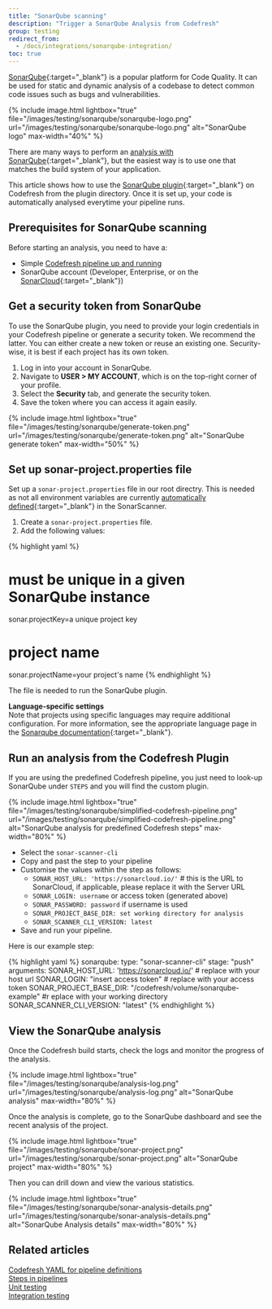 ```yaml
---
title: "SonarQube scanning"
description: "Trigger a SonarQube Analysis from Codefresh"
group: testing
redirect_from:
  - /docs/integrations/sonarqube-integration/
toc: true
---
```


[SonarQube](https://www.sonarqube.org/){:target="\_blank"} is a popular platform for Code Quality. It can be used for static and dynamic analysis of a codebase to detect common code issues such as bugs and vulnerabilities. 


{% include image.html 
lightbox="true" 
file="/images/testing/sonarqube/sonarqube-logo.png" 
url="/images/testing/sonarqube/sonarqube-logo.png" 
alt="SonarQube logo" 
max-width="40%" 
%}

There are many ways to perform an [analysis with SonarQube](https://docs.sonarqube.org/latest/setup/overview/){:target="\_blank"}, but the easiest way is to use one that matches the build system of your application.

This article shows how to use the [SonarQube plugin](https://codefresh.io/steps/step/sonar-scanner-cli){:target="\_blank"} on Codefresh from the plugin directory. Once it is set up, your code is automatically analysed everytime your pipeline runs.  

## Prerequisites for SonarQube scanning

Before starting an analysis, you need to have a:

 * Simple [Codefresh pipeline up and running]({{site.baseurl}}/docs/quick-start/ci-quick-start/create-ci-pipeline/)
 * SonarQube account (Developer, Enterprise, or on the [SonarCloud](https://sonarcloud.io/){:target="\_blank"})

## Get a security token from SonarQube

To use the SonarQube plugin, you need to provide your login credentials in your Codefresh pipeline or generate a security token. We recommend the latter. You can either create a new token or reuse an existing one. Security-wise, it is best if each project has its own token.

1. Log in into your account in SonarQube.
1. Navigate to **USER > MY ACCOUNT**, which is on the top-right corner of your profile. 
1. Select the **Security** tab, and generate the security token. 
1. Save the token where you can access it again easily.

{% include image.html 
lightbox="true" 
file="/images/testing/sonarqube/generate-token.png" 
url="/images/testing/sonarqube/generate-token.png" 
alt="SonarQube generate token" 
max-width="50%" 
%}

## Set up sonar-project.properties file

Set up a `sonar-project.properties` file in our root directry. This is needed as not all environment variables are currently [automatically defined](https://github.com/SonarSource/sonar-scanner-cli-docker/pull/50){:target="\_blank"} in the SonarScanner. 

1. Create a `sonar-project.properties` file.
1. Add the following values:

{% highlight yaml %}
# must be unique in a given SonarQube instance
sonar.projectKey=a unique project key
 
# project name
sonar.projectName=your project's name
{% endhighlight %}

The file is needed to run the SonarQube plugin.

**Language-specific settings**  
Note that projects using specific languages may require additional configuration. For more information, see the appropriate language page in the [Sonarqube documentation](https://docs.sonarqube.org/latest/analysis/languages/overview/){:target="\_blank"}.


## Run an analysis from the Codefresh Plugin

If you are using the predefined Codefresh pipeline, you just need to look-up SonarQube under `STEPS` and you will find the custom plugin.

{% include image.html 
lightbox="true" 
file="/images/testing/sonarqube/simplified-codefresh-pipeline.png" 
url="/images/testing/sonarqube/simplified-codefresh-pipeline.png" 
alt="SonarQube analysis for predefined Codefresh steps" 
max-width="80%" 
%}

* Select the `sonar-scanner-cli`
* Copy and past the step to your pipeline
* Customise the values within the step as follows:
  * `SONAR_HOST_URL: 'https://sonarcloud.io/'` # this is the URL to SonarCloud, if applicable, please replace it with the Server URL
  * `SONAR_LOGIN: username` or access token (generated above)
  * `SONAR_PASSWORD: password` if username is used
  * `SONAR_PROJECT_BASE_DIR: set working directory for analysis`
  * `SONAR_SCANNER_CLI_VERSION: latest`
* Save and run your pipeline.  


Here is our example step:

{% highlight yaml %}
 sonarqube:
    type: "sonar-scanner-cli"
    stage: "push"
    arguments:
      SONAR_HOST_URL: 'https://sonarcloud.io/' # replace with your host url
      SONAR_LOGIN: "insert access token" # replace with your access token
      SONAR_PROJECT_BASE_DIR: "/codefresh/volume/sonarqube-example" #r eplace with your working directory
      SONAR_SCANNER_CLI_VERSION: "latest"
{% endhighlight %}

## View the SonarQube analysis

Once the Codefresh build starts, check the logs and monitor the progress of the analysis.

{% include image.html 
lightbox="true" 
file="/images/testing/sonarqube/analysis-log.png" 
url="/images/testing/sonarqube/analysis-log.png" 
alt="SonarQube analysis" 
max-width="80%" 
%}

Once the analysis is complete, go to the SonarQube dashboard and see the recent analysis of the project.

{% include image.html 
lightbox="true" 
file="/images/testing/sonarqube/sonar-project.png" 
url="/images/testing/sonarqube/sonar-project.png" 
alt="SonarQube project" 
max-width="80%" 
%}

Then you can drill down and view the various statistics.

{% include image.html 
lightbox="true" 
file="/images/testing/sonarqube/sonar-analysis-details.png" 
url="/images/testing/sonarqube/sonar-analysis-details.png" 
alt="SonarQube Analysis details" 
max-width="80%" 
%}

## Related articles
[Codefresh YAML for pipeline definitions]({{site.baseurl}}/docs/pipelines/what-is-the-codefresh-yaml/)  
[Steps in pipelines]({{site.baseurl}}/docs/pipelines/steps/)  
[Unit testing]({{site.baseurl}}/docs/testing/unit-tests/)  
[Integration testing]({{site.baseurl}}/docs/testing/integration-tests/)  
